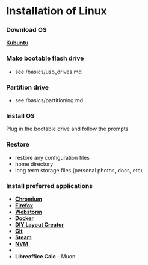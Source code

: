 # Installation of Linux

### Download OS
**[Kubuntu](https://kubuntu.org/getkubuntu/)**

### Make bootable flash drive
 - see /basics/usb_drives.md



### Partition drive
- see /basics/partitioning.md

### Install OS
Plug in the bootable drive and follow the prompts

### Restore
- restore any configuration files
- home directory
- long term storage files (personal photos, docs, etc)

### Install preferred applications
- **[Chromium](https://www.chromium.org/getting-involved/download-chromium/)**
- **[Firefox](https://www.mozilla.org/en-US/firefox/new/)**
- **[Webstorm](https://www.jetbrains.com/webstorm/)**
- **[Docker](https://www.docker.com/)**
- **[DIY Layout Creator](http://diy-fever.com/software/diylc/)**
- **[Git](https://git-scm.com/)**
- **[Steam](https://store.steampowered.com/about/)**
- **[NVM](https://github.com/nvm-sh/nvm#installing-and-updating)**
- **[]()**
- **Libreoffice Calc** - Muon 
